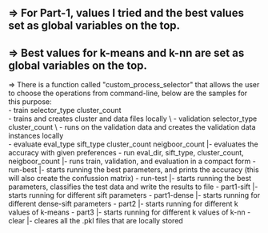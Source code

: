 => For Part-1, values I tried and the best values set as global variables on the top.
--------------------------------------------------------------------------------
=> Best values for k-means and k-nn are set as global variables on the top.
--------------------------------------------------------------------------------
=> There is a function called "custom_process_selector" that allows the user to choose the operations from command-line, below are the samples for this purpose: \
        - train selector_type cluster_count \
            - trains and creates cluster and data files locally \ 
        - validation selector_type cluster_count \ 
            - runs on the validation data and creates the validation data instances locally \
        - evaluate eval_type sift_type cluster_count neigboor_count
            |-  evaluates the accuracy with given preferences
        - run eval_dir, sift_type, cluster_count, neigboor_count
            |- runs train, validation, and evaluation in a compact form
        - run-best
            |- starts running the best parameters, and prints the accuracy (this will also create the confussion matrix)
        - run-test
            |- starts running the best parameters, classifies the test data and write the results to file
        - part1-sift
            |- starts running for different sift parameters
        - part1-dense
            |- starts running for different dense-sift parameters
        - part2
            |- starts running for different k values of k-means
        - part3
            |- starts running for different k values of k-nn
        - clear
            |- cleares all the .pkl files that are locally stored
